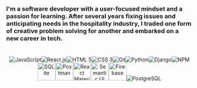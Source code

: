 <link rel="stylesheet" type="text/css" media="all" href="readme.css" />

### I'm a software developer with a user-focused mindset and a passion for learning. After several years fixing issues and anticipating needs in the hospitality industry, I traded one form of creative problem solving for another and embarked on a new career in tech.

#

<div align="center" class="technologies">
<img alt="JavaScript" title="JavaScript" src="https://img.icons8.com/color/48/000000/javascript.png" /><img alt="React.js" title="React.js" src="https://img.icons8.com/color/48/000000/react-native.png" /><img alt="HTML 5" title="HTML 5" src="https://img.icons8.com/color/48/000000/html-5.png" /><img alt="CSS 3" title="CSS 3" src="https://img.icons8.com/color/48/000000/css3.png" /><img alt="Git" title="Git" src="https://img.icons8.com/color/48/000000/git.png" /><img alt="Python" title="Python" src="https://img.icons8.com/color/48/000000/python.png" /><img alt="Django" title="Django" src="https://img.icons8.com/material-sharp/48/000000/django.png" /><img alt="NPM" title="NPM" src="https://img.icons8.com/color/48/000000/npm.png" /><img alt="SQLite" title="SQLite" height="48px" src="https://upload.wikimedia.org/wikipedia/commons/thumb/3/38/SQLite370.svg/144px-SQLite370.svg.png" /><img alt="Postman" title="Postman" width="48px" src="https://nordicapis.com/wp-content/uploads/postman-logo-2.png" /><img alt="React Materialize" title="React Materialize" width="48px" src="https://avatars2.githubusercontent.com/u/10089934?s=400&v=4" /><img alt="Semantic UI" title="Semantic UI React" width="48px" src="https://react.semantic-ui.com/logo.png" /><img alt="Firebase" title="Firebase" width="48px" src="https://img.icons8.com/color/452/firebase.png"><img alt="PostgreSQL" title="PostgreSQL" src="https://img.icons8.com/color/48/000000/postgreesql.png"/>
</div>

#

<!-- ### Contact -->

<div class="contact">

<!-- - <img height="15px" src="https://image.flaticon.com/icons/png/512/174/174857.png" /> [LinkedIn](https://www.linkedin.com/in/katie-wohl/)  -->
<!-- - <img height="15px" src="https://www.freepngimg.com/download/gmail/66572-google-icons-computer-logo-email-gmail.png" /> <a href="mailto: ktwohl@gmail.com" >Email</a> -->

</div>

<!--
**kwohl/kwohl** is a ✨ _special_ ✨ repository because its `README.md` (this file) appears on your GitHub profile.

Here are some ideas to get you started:

- 🔭 I’m currently working on ...
- 🌱 I’m currently learning ...
- 👯 I’m looking to collaborate on ...
- 🤔 I’m looking for help with ...
- 💬 Ask me about ...
- 📫 How to reach me: ...
- 😄 Pronouns: ...
- ⚡ Fun fact: ...
-->

